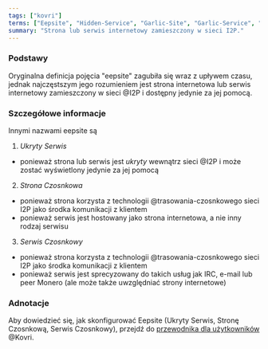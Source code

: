 ```yaml
---
tags: ["kovri"]
terms: ["Eepsite", "Hidden-Service", "Garlic-Site", "Garlic-Service", "ukryty-serwis", "strona-czosnkowa", "serwis-czosnkowy", "serwisu-czosnkowego"]
summary: "Strona lub serwis internetowy zamieszczony w sieci I2P."
---
```


### Podstawy

Oryginalna definicja pojęcia "eepsite" zagubiła się wraz z upływem czasu, jednak najczęstszym jego rozumieniem jest strona internetowa lub serwis internetowy zamieszczony w sieci @I2P i dostępny jedynie za jej pomocą.

### Szczegółowe informacje

Innymi nazwami eepsite są

1. *Ukryty Serwis*
  - ponieważ strona lub serwis jest *ukryty* wewnątrz sieci @I2P i może zostać wyświetlony jedynie za jej pomocą
2. *Strona Czosnkowa*
  - ponieważ strona korzysta z technologii @trasowania-czosnkowego sieci I2P jako środka komunikacji z klientem
  - ponieważ serwis jest hostowany jako strona internetowa, a nie inny rodzaj serwisu
3. *Serwis Czosnkowy*
  - ponieważ strona korzysta z technologii @trasowania-czosnkowego sieci I2P jako środka komunikacji z klientem
  - ponieważ serwis jest sprecyzowany do takich usług jak IRC, e-mail lub peer Monero (ale może także uwzględniać strony internetowe)

### Adnotacje

Aby dowiedzieć się, jak skonfigurować Eepsite (Ukryty Serwis, Stronę Czosnkową, Serwis Czosnkowy), przejdź do [przewodnika dla użytkowników](https://gitlab.com/kovri-project/kovri-docs/blob/master/i18n/en/user_guide.md) @Kovri.
